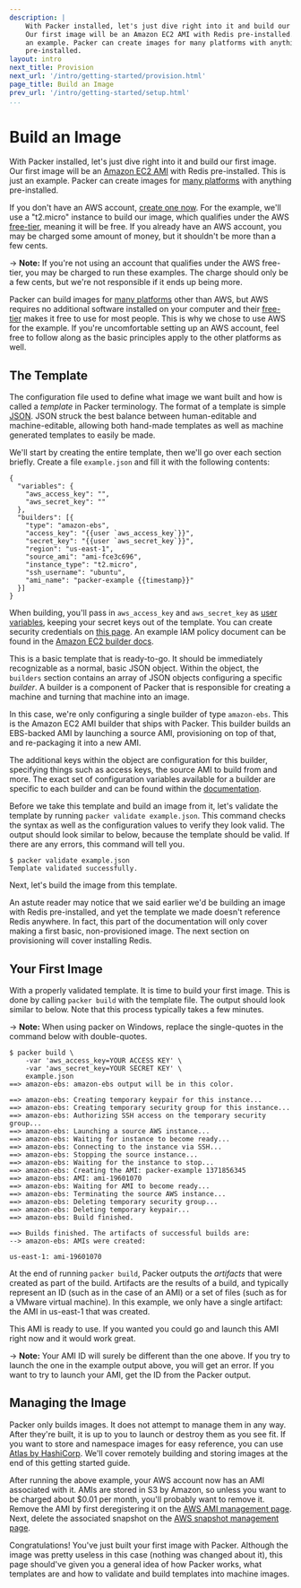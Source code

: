 ```yaml
---
description: |
    With Packer installed, let's just dive right into it and build our first image.
    Our first image will be an Amazon EC2 AMI with Redis pre-installed. This is just
    an example. Packer can create images for many platforms with anything
    pre-installed.
layout: intro
next_title: Provision
next_url: '/intro/getting-started/provision.html'
page_title: Build an Image
prev_url: '/intro/getting-started/setup.html'
...
```


# Build an Image

With Packer installed, let's just dive right into it and build our first image.
Our first image will be an [Amazon EC2 AMI](https://aws.amazon.com/ec2/) with
Redis pre-installed. This is just an example. Packer can create images for [many
platforms](/intro/platforms.html) with anything pre-installed.

If you don't have an AWS account, [create one now](https://aws.amazon.com/free/).
For the example, we'll use a "t2.micro" instance to build our image, which
qualifies under the AWS [free-tier](https://aws.amazon.com/free/), meaning it
will be free. If you already have an AWS account, you may be charged some amount
of money, but it shouldn't be more than a few cents.

-&gt; **Note:** If you're not using an account that qualifies under the AWS
free-tier, you may be charged to run these examples. The charge should only be a
few cents, but we're not responsible if it ends up being more.

Packer can build images for [many platforms](/intro/platforms.html) other than
AWS, but AWS requires no additional software installed on your computer and
their [free-tier](https://aws.amazon.com/free/) makes it free to use for most
people. This is why we chose to use AWS for the example. If you're uncomfortable
setting up an AWS account, feel free to follow along as the basic principles
apply to the other platforms as well.

## The Template

The configuration file used to define what image we want built and how is called
a *template* in Packer terminology. The format of a template is simple
[JSON](http://www.json.org/). JSON struck the best balance between
human-editable and machine-editable, allowing both hand-made templates as well
as machine generated templates to easily be made.

We'll start by creating the entire template, then we'll go over each section
briefly. Create a file `example.json` and fill it with the following contents:

``` {.javascript}
{
  "variables": {
    "aws_access_key": "",
    "aws_secret_key": ""
  },
  "builders": [{
    "type": "amazon-ebs",
    "access_key": "{{user `aws_access_key`}}",
    "secret_key": "{{user `aws_secret_key`}}",
    "region": "us-east-1",
    "source_ami": "ami-fce3c696",
    "instance_type": "t2.micro",
    "ssh_username": "ubuntu",
    "ami_name": "packer-example {{timestamp}}"
  }]
}
```

When building, you'll pass in `aws_access_key` and `aws_secret_key` as
[user variables](/docs/templates/user-variables.html), keeping your secret keys
out of the template. You can create security credentials on [this
page](https://console.aws.amazon.com/iam/home?#security_credential). An example
IAM policy document can be found in the [Amazon EC2 builder
docs](/docs/builders/amazon.html).

This is a basic template that is ready-to-go. It should be immediately
recognizable as a normal, basic JSON object. Within the object, the `builders`
section contains an array of JSON objects configuring a specific *builder*. A
builder is a component of Packer that is responsible for creating a machine and
turning that machine into an image.

In this case, we're only configuring a single builder of type `amazon-ebs`. This
is the Amazon EC2 AMI builder that ships with Packer. This builder builds an
EBS-backed AMI by launching a source AMI, provisioning on top of that, and
re-packaging it into a new AMI.

The additional keys within the object are configuration for this builder,
specifying things such as access keys, the source AMI to build from and more.
The exact set of configuration variables available for a builder are specific to
each builder and can be found within the [documentation](/docs).

Before we take this template and build an image from it, let's validate the
template by running `packer validate example.json`. This command checks the
syntax as well as the configuration values to verify they look valid. The output
should look similar to below, because the template should be valid. If there are
any errors, this command will tell you.

``` {.text}
$ packer validate example.json
Template validated successfully.
```

Next, let's build the image from this template.

An astute reader may notice that we said earlier we'd be building an image with
Redis pre-installed, and yet the template we made doesn't reference Redis
anywhere. In fact, this part of the documentation will only cover making a first
basic, non-provisioned image. The next section on provisioning will cover
installing Redis.

## Your First Image

With a properly validated template. It is time to build your first image. This
is done by calling `packer build` with the template file. The output should look
similar to below. Note that this process typically takes a few minutes.

-&gt; **Note:** When using packer on Windows, replace the single-quotes in the 
command below with double-quotes.

``` {.text}
$ packer build \
    -var 'aws_access_key=YOUR ACCESS KEY' \
    -var 'aws_secret_key=YOUR SECRET KEY' \
    example.json
==> amazon-ebs: amazon-ebs output will be in this color.

==> amazon-ebs: Creating temporary keypair for this instance...
==> amazon-ebs: Creating temporary security group for this instance...
==> amazon-ebs: Authorizing SSH access on the temporary security group...
==> amazon-ebs: Launching a source AWS instance...
==> amazon-ebs: Waiting for instance to become ready...
==> amazon-ebs: Connecting to the instance via SSH...
==> amazon-ebs: Stopping the source instance...
==> amazon-ebs: Waiting for the instance to stop...
==> amazon-ebs: Creating the AMI: packer-example 1371856345
==> amazon-ebs: AMI: ami-19601070
==> amazon-ebs: Waiting for AMI to become ready...
==> amazon-ebs: Terminating the source AWS instance...
==> amazon-ebs: Deleting temporary security group...
==> amazon-ebs: Deleting temporary keypair...
==> amazon-ebs: Build finished.

==> Builds finished. The artifacts of successful builds are:
--> amazon-ebs: AMIs were created:

us-east-1: ami-19601070
```

At the end of running `packer build`, Packer outputs the *artifacts* that were
created as part of the build. Artifacts are the results of a build, and
typically represent an ID (such as in the case of an AMI) or a set of files
(such as for a VMware virtual machine). In this example, we only have a single
artifact: the AMI in us-east-1 that was created.

This AMI is ready to use. If you wanted you could go and launch this AMI right now
and it would work great.

-&gt; **Note:** Your AMI ID will surely be different than the one above. If you
try to launch the one in the example output above, you will get an error. If you
want to try to launch your AMI, get the ID from the Packer output.

## Managing the Image

Packer only builds images. It does not attempt to manage them in any way. After
they're built, it is up to you to launch or destroy them as you see fit. If you
want to store and namespace images for easy reference, you can use [Atlas by
HashiCorp](https://atlas.hashicorp.com). We'll cover remotely building and
storing images at the end of this getting started guide.

After running the above example, your AWS account now has an AMI associated with
it. AMIs are stored in S3 by Amazon, so unless you want to be charged about
$0.01 per month, you'll probably want to remove it. Remove the AMI by first
deregistering it on the [AWS AMI management
page](https://console.aws.amazon.com/ec2/home?region=us-east-1#s=Images). Next,
delete the associated snapshot on the [AWS snapshot management
page](https://console.aws.amazon.com/ec2/home?region=us-east-1#s=Snapshots).

Congratulations! You've just built your first image with Packer. Although the
image was pretty useless in this case (nothing was changed about it), this page
should've given you a general idea of how Packer works, what templates are and
how to validate and build templates into machine images.
